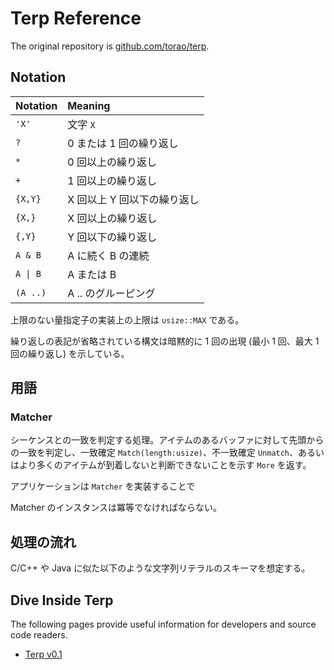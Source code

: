 # Terp Reference

The original repository is [github.com/torao/terp](https://github.com/torao/terp).

## Notation

| Notation | Meaning |
|:---|:---|
| `'X'` | 文字 `X` |
| `?` | 0 または 1 回の繰り返し |
| `*` | 0 回以上の繰り返し |
| `+` | 1 回以上の繰り返し |
| `{X,Y}` | X 回以上 Y 回以下の繰り返し |
| `{X,}` | X 回以上の繰り返し |
| `{,Y}` | Y 回以下の繰り返し |
| `A & B` | A に続く B の連続 |
| `A \| B` | A または B |
| `(A ..)` | A .. のグルーピング |

上限のない量指定子の実装上の上限は `usize::MAX` である。

繰り返しの表記が省略されている構文は暗黙的に 1 回の出現 (最小 1 回、最大 1 回の繰り返し) を示している。

## 用語

### Matcher

シーケンスとの一致を判定する処理。アイテムのあるバッファに対して先頭からの一致を判定し、一致確定 `Match(length:usize)`、不一致確定 `Unmatch`、あるいはより多くのアイテムが到着しないと判断できないことを示す `More` を返す。

アプリケーションは `Matcher` を実装することで

Matcher のインスタンスは冪等でなければならない。

## 処理の流れ

C/C++ や Java に似た以下のような文字列リテラルのスキーマを想定する。


## Dive Inside Terp

The following pages provide useful information for developers and source code readers.

* [Terp v0.1](inside-v0.1.md)
